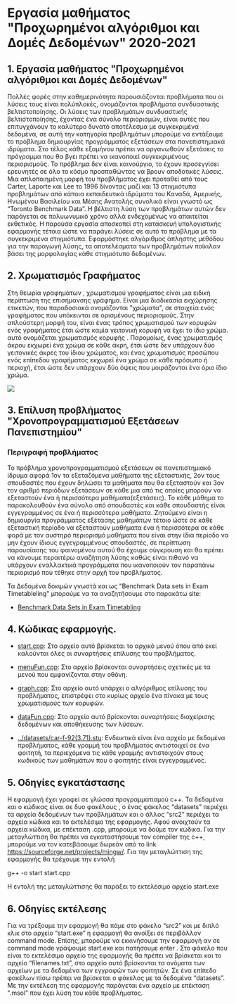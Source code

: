 # Εργασία μαθήματος "Προχωρημένοι αλγόριθμοι και Δομές Δεδομένων" 2020-2021

## 1. Εργασία μαθήματος "Προχωρημένοι αλγόριθμοι και Δομές Δεδομένων"

Πολλές φορές στην καθημερινότητα παρουσιάζονται προβλήματα που οι λύσεις τους είναι πολύπλοκές, ονομάζονται προβλήματα συνδυαστικής βελτιστοποίησης. Οι λύσεις των προβλημάτων συνδυαστικής βελτιστοποίησης, έχοντας ένα σύνολο περιορισμών,  είναι αυτές που επιτυγχάνουν το καλύτερο δυνατό αποτέλεσμα με συγκεκριμένα δεδομένα, σε αυτή την κατηγορία προβλημάτων μπορούμε να εντάξουμε το πρόβλημα δημιουργίας προγράμματος εξετάσεων στα πανεπιστημιακά ιδρύματα. Στο τέλος κάθε εξαμήνου πρέπει να οργανωθούν εξετάσεις το πρόγραμμα που θα βγει πρέπει να ικανοποιεί συγκεκριμένους περιορισμούς. Το πρόβλημα δεν είναι καινούργιο, το έχουν προσεγγίσει ερευνητές σε όλο το κόσμο προσπαθώντας να βρουν αποδοτικές λύσεις. Μια απλοποιημένη μορφή του προβλήματος έχει προταθεί από τους Carter, Laporte και Lee το 1996 δίνοντας μαζί και 13 στιγμιότυπα προβλημάτων από κάποια εκπαιδευτικά ιδρύματα του Καναδά, Αμερικής, Ηνωμένου Βασιλείου και Μέσης Ανατολής συνολικά είναι γνωστό ως “Toronto Benchmark Data”. Η βέλτιστη λύση των προβλημάτων αυτών δεν παράγεται σε πολυωνυμικό χρόνο  αλλά ενδεχομένως να απαιτείται εκθετικός. Η παρούσα εργασία αποσκοπεί στη κατασκευή υπολογιστικής εφαρμογής τέτοια ώστε να παράγει λύσεις σε αυτό το πρόβλημα με τα συγκεκριμένα στιγμιότυπα. Εφαρμόστηκε αλγόριθμος άπληστης μεθόδου για την παραγωγή λύσης, τα αποτελέσματα των προβλημάτων ποίκιλαν βάσει της μορφολογίας κάθε στιγμιότυπο δεδομένων.

## 2. Χρωματισμός Γραφήματος 
Στη θεωρία γραφημάτων , χρωματισμού γραφήματος είναι μια ειδική περίπτωση της επισήμανσης γράφημα. Είναι μια διαδικασία εκχώρησης ετικετών, που παραδοσιακά ονομάζονται "χρώματα", σε στοιχεία ενός γραφήματος που υπόκεινται σε ορισμένους περιορισμούς. Στην απλούστερη μορφή του, είναι ένας τρόπος χρωματισμού των κορυφών ενός γραφήματος έτσι ώστε καμία γειτονική κορυφή να έχει το ίδιο χρώμα. αυτό ονομάζεται χρωματισμός κορυφής . Παρομοίως, ένας χρωματισμός άκρου εκχωρεί ένα χρώμα σε κάθε άκρη, έτσι ώστε δεν υπάρχουν δύο γειτονικές άκρες του ίδιου χρώματος, και ένας χρωματισμός προσώπου ενός επίπεδου γραφήματος εκχωρεί ένα χρώμα σε κάθε πρόσωπο ή περιοχή, έτσι ώστε δεν υπάρχουν δύο όψεις που μοιράζονται ένα όριο ίδιο χρώμα.

![](https://www.codeproject.com/KB/recipes/graph_coloring_using_RLF/gcq_3.png)

## 3. Επίλυση προβλήματος "Χρονοπρογραμματισμού Εξετάσεων Πανεπιστημίου"

### Περιγραφή προβλήματος

Το πρόβλημα χρονοπρογραμματισμού εξετάσεων σε πανεπιστημιακό ίδρυμα αφορά 1ον  τα εξεταζόμενα μαθήματα της εξεταστικής, 2ον τους σπουδαστές που έχουν δηλώσει τα μαθήματα που θα εξεταστούν και 3ον τον αριθμό περιόδων εξετάσεων σε κάθε μια από τις οποίες μπορούν να εξεταστούν ένα ή περισσότερα μαθήματα(εξετάσεις). Το κάθε μάθημα το παρακολουθούν ένα σύνολο από σπουδαστές και κάθε σπουδαστής είναι εγγεγραμμένος σε ένα ή περισσότερα μαθήματα. Ζητούμενο είναι η δημιουργία προγράμματος εξέτασης μαθημάτων τέτοιο ώστε σε κάθε εξεταστική περίοδο να εξεταστούν μαθήματα ένα ή περισσότερα σε κάθε φορά με τον αυστηρό περιορισμό μαθήματα που είναι στην ίδια περίοδο να μην έχουν  ίδιους  εγγεγραμμένους σπουδαστές, σε περίπτωση παρουσίασης του φαινομένου αυτού θα έχουμε σύγκρουση και θα πρέπει να κάνουμε περαιτέρω αναζήτηση λύσης καθώς είναι πιθανό να υπάρχουν εναλλακτικά προγράμματα που ικανοποιούν τον παραπάνω περιορισμό που τέθηκε στην αρχή του προβλήματος.

Τα Δεδομένα δοκιμών γνωστά και ως "Benchmark Data sets in Exam Timetableling" μπορούμε να τα αναζητήσουμε στο παρακάτω site: 
* [Benchmark Data Sets in Exam Timetabling](http://www.asap.cs.nott.ac.uk/external/resources/)

## 4. Κώδικας εφαρμογής.

* [start.cpp](/src2/start.cpp): Στο αρχείο αυτό βρίσκεται το αρχικό μενού όπου από εκεί καλούνται όλες οι συναρτήσεις  επίλυσης του προβλήματος.

* [menuFun.cpp](/src2/menuFun.cpp): Στο αρχείο βρίσκονται συναρτήσεις  σχετικές με τα μενού που εμφανίζονται στην οθόνη.

* [graph.cpp](/src2/graph.cpp): Στο αρχείο αυτό υπάρχει ο αλγόριθμος επίλυσης του προβλήματος, επιστρέφει στο κυρίως αρχείο ένα πίνακα με τους χρωματισμούς των κορυφών.

* [dataFun.cpp](/src2/dataFun.cpp): Στο αρχείο αυτό βρίσκονται συναρτήσεις διαχείρισης δεδομένων και αποθήκευσης των λύσεων.

* [../datasets/car-f-92(3.71).stu](/datasets/car-f-92(3.71).stu): Ενδεικτικά είναι ένα αρχείο με δεδομένα προβλήματος, κάθε γραμμή του προβλήματος αντιστοιχεί σε ένα φοιτητή, τα περιεχόμενα τις κάθε γραμμής αντιστοιχούν στους κωδικούς των μαθημάτων που ο φοιτητής είναι εγγεγραμμένος.

## 5. Οδηγίες εγκατάστασης

Η εφαρμογή έχει γραφεί σε γλώσσα προγραμματισμού c++. Τα δεδομένα και ο κώδικας είναι σε δυο φακέλους , ο ένας φάκελος “datasets” περιέχει τα αρχεία δεδομένων των προβλημάτων και ο άλλος “src2” περιέχει τα αρχεία κώδικα και το εκτελέσιμο της εφαρμογής. Αφού ανοιχτούν τα αρχεία κώδικα, με επέκταση .cpp, μπορούμε να δούμε τον κώδικα. Για την μεταγλώττιση θα πρέπει να εγκαταστήσουμε τον compiler της c++, μπορούμε να τον κατεβάσουμε δωρεάν από το link https://sourceforge.net/projects/mingw/. Για την μεταγλώττιση της εφαρμογής θα τρέχουμε την εντολή

g++ -o start start.cpp

Η εντολή της μεταγλώττισης θα παράξει το εκτελέσιμο αρχείο start.exe

## 6. Οδηγίες εκτέλεσης

Για να τρέξουμε την εφαρμογή θα πάμε στο φάκελο “src2” και με διπλό κλικ στο αρχείο “start.exe” η εφαρμογή θα ανοίξει σε περιβάλλον command mode. Επίσης, μπορούμε να εκκινήσουμε την εφαρμογή αν  σε  command mode γράψουμε start.exe και πατήσουμε enter . Στο φάκελο που είναι το εκτελέσιμο αρχείο της εφαρμογής θα πρέπει να βρίσκεται και το αρχείο  “filenames.txt”, στο αρχείο αυτό βρίσκονται τα ονόματα των αρχείων με τα δεδομένα των εγγραφών των φοιτητών. Σε ένα επίπεδο φακέλων πίσω πρέπει να βρίσκεται ο φάκελος με τα δεδομένα “datasets”. Με την εκτέλεση της εφαρμογής παράγεται ένα αρχείο με επέκταση ".msol" που έχει λύση του κάθε προβλήματος.


  